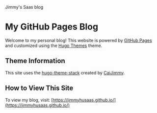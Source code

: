Jimmy's Saas blog
# My GitHub Pages Blog

Welcome to my personal blog! This website is powered by [GitHub Pages](https://pages.github.com/) and customized using the [Hugo Themes](https://themes.gohugo.io/) theme.

## Theme Information

This site uses the [hugo-theme-stack](https://github.com/CaiJimmy/hugo-theme-stack) created by [CaiJimmy](https://github.com/CaiJimmy).


## How to View This Site

To view my blog, visit: [https://jimmyhusaas.github.io/](https://jimmyhusaas.github.io/)
